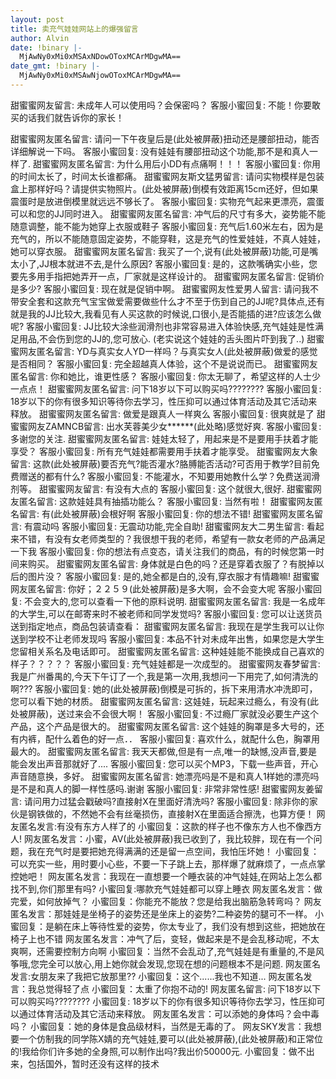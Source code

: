```yaml
---
layout: post
title: 卖充气娃娃网站上的爆强留言
author: Alvin
date: !binary |-
  MjAwNy0xMi0xMSAxNDowOToxMCArMDgwMA==
date_gmt: !binary |-
  MjAwNy0xMi0xMSAwNjowOToxMCArMDgwMA==
---
```

甜蜜蜜网友留言: 未成年人可以使用吗？会保密吗？
客服小蜜回复: 不能！你要敢买的话我们就告诉你的家长！
 
甜蜜蜜网友匿名留言: 请问一下午夜皇后是(此处被屏蔽)扭动还是腰部扭动，能否详细解说一下吗。 客服小蜜回复: 没有娃娃有腰部扭动这个功能,那不是和真人一样了.
甜蜜蜜网友匿名留言: 为什么用后小DD有点痛啊！！！
客服小蜜回复: 你用的时间太长了，时间太长谁都痛。
甜蜜蜜网友斯文猛男留言: 请问实物模样是包装盒上那样好吗？请提供实物照片。(此处被屏蔽)倒模有效距离15cm还好，但如果震蛋时是放进倒模里就远远不够长了。
客服小蜜回复: 实物充气起来更漂亮，震蛋可以和您的JJ同时进入。
甜蜜蜜网友匿名留言: 冲气后的尺寸有多大，姿势能不能随意调整，能不能为她穿上衣服或鞋子
客服小蜜回复: 充气后1.60米左右，因为是充气的，所以不能随意固定姿势，不能穿鞋，这是充气的性爱娃娃，不真人娃娃，她可以穿衣服。
甜蜜蜜网友匿名留言: 我买了一个,说有(此处被屏蔽)功能,可是嘴太小了,JJ根本就进不去,是什么原因?
客服小蜜回复: 是的，这款嘴确实小些，您要先多用手指把她弄开一点，厂家就是这样设计的。
甜蜜蜜网友匿名留言: 促销价是多少?
客服小蜜回复: 现在就是促销中啊。
甜蜜蜜网友性爱男人留言: 请问我不带安全套和这款充气宝宝做爱需要做些什么才不至于伤到自己的JJ呢?具体点,还有就是我的JJ比较大,我看见有人买这款的时候说,口很小,是否能插的进?应该怎么做呢?
客服小蜜回复: JJ比较大涂些润滑剂也非常容易进入体验快感,充气娃娃是性满足用品,不会伤到您的JJ的,您可放心.
(老实说这个娃娃的舌头图片吓到我了..)
甜蜜蜜网友匿名留言: YD与真实女人YD一样吗？与真实女人(此处被屏蔽)做爱的感觉是否相同？
客服小蜜回复: 完全超越真人体验，这个不是说说而已。
甜蜜蜜网友匿名留言: 你和她比，谁更性感？
客服小蜜回复: 你太无聊了，希望这样的人士少一点点！
甜蜜蜜网友匿名留言: 问下18岁以下可以购买吗????????
客服小蜜回复: 18岁以下的你有很多知识等待你去学习，性压抑可以通过体育活动及其它活动来释放。
甜蜜蜜网友匿名留言: 做爱是跟真人一样爽么
客服小蜜回复: 很爽就是了
甜蜜蜜网友ZAMNCB留言: 出水芙蓉美少女******(此处略)感觉好爽.
客服小蜜回复: 多谢您的关注.
甜蜜蜜网友匿名留言: 娃娃太轻了，用起来是不是要用手扶着才能享受？
客服小蜜回复: 所有充气娃娃都需要用手扶着才能享受。
甜蜜蜜网友大象留言: 这款(此处被屏蔽)要否充气?能否灌水?胳膊能否活动?可否用于教学?目前免费赠送的都有什么?
客服小蜜回复: 不能灌水，不知要用她教什么学？免费送润滑剂等。
甜蜜蜜网友留言: 有没有大点的
客服小蜜回复: 这个就很大,很好.
甜蜜蜜网友匿名留言: 这款娃娃具有抽插功能么？
客服小蜜回复: 当然有啦！
甜蜜蜜网友匿名留言: 有(此处被屏蔽)会根好啊
客服小蜜回复: 你的想法不错!
甜蜜蜜网友匿名留言: 有震动吗
客服小蜜回复: 无震动功能,完全自助!
甜蜜蜜网友大二男生留言: 看起来不错，有没有女老师类型的？我很想干我的老师，希望有一款女老师的产品满足一下我
客服小蜜回复: 你的想法有点变态，请关注我们的商品，有的时候您第一时间来购买。
甜蜜蜜网友匿名留言: 身体就是白色的吗？还是穿着衣服了？有脱掉以后的图片没？
客服小蜜回复: 是的,她全都是白的,没有,穿衣服才有情趣嘛!
甜蜜蜜网友匿名留言: 你好；２２５９(此处被屏蔽)是多大啊，会不会变大呢
客服小蜜回复: 不会变大的,您可以查看一下他的原料说明.
甜蜜蜜网友匿名留言: 我是一名成年的大学生,可以在邮寄来时不被老师和同学发觉吗?
客服小蜜回复: 您可以让送货员送到指定地点，商品包装请查看：
甜蜜蜜网友匿名留言: 我现在是学生我可以让你送到学校不让老师发现吗
客服小蜜回复: 本品不针对未成年出售，如果您是大学生您留相关系名及电话即可。
甜蜜蜜网友匿名留言: 这种娃娃能不能换成自己喜欢的样子？？？？？
客服小蜜回复: 充气娃娃都是一次成型的。
甜蜜蜜网友春梦留言: 我是广州番禺的,今天下午订了一个,我是第一次用,我想问一下用完了,如何清洗的啊???
客服小蜜回复: 她的(此处被屏蔽)倒模是可拆的，拆下来用清水冲洗即可，您可以看下她的材质。
甜蜜蜜网友匿名留言: 这娃娃，玩起来过瘾么，有没有(此处被屏蔽)，送过来会不会很大啊！
客服小蜜回复: 不过瘾厂家就没必要生产这个产品，这个产品是很大的。
甜蜜蜜网友匿名留言: 这个娃娃的胸罩是多大号的，还有内裤，配什么着色的好一点．．
客服小蜜回复: 喜欢什么，就配什么色，胸罩用最大的。
甜蜜蜜网友匿名留言: 我天天都做,但是有一点,唯一的缺憾,没声音,要是能会发出声音那就好了....
客服小蜜回复: 您可以买个MP3，下载一些声音，开心声音随意换，多好。
甜蜜蜜网友匿名留言: 她漂亮吗是不是和真人1样她的漂亮吗是不是和真人的脚一样性感吗.谢谢
客服小蜜回复: 非常非常性感!
甜蜜蜜网友姜留言: 请问用力过猛会戳破吗?直接射X在里面好清洗吗?
客服小蜜回复: 除非你的家伙是钢铁做的，不然她不会有丝毫损伤，直接射X在里面适合擦洗，也算方便！
网友匿名发言:有没有东方人样了的
小蜜回复：这款的样子也不像东方人也不像西方人!
网友匿名发言：小蜜，AV(此处被屏蔽)我已收到了，我比较胖，现在有一个问题，我在充气时是要把她充得满满的还是留一点空间，我怕压坏她！
小蜜回复：可以充实一些，用时要小心些，不要一下子跳上去，那样爆了就麻烦了，一点点掌控她吧！
网友匿名发言：我现在一直想要一个睡衣装的冲气娃娃,在网站上怎么都找不到,你们那里有吗?
小蜜回复:哪款充气娃娃都可以穿上睡衣
网友匿名发言：做完爱，如何放掉气？
小蜜回复：你能充不能放？您是给我出脑筋急转弯吗？
网友匿名发言：那娃娃是坐椅子的姿势还是坐床上的姿势?二种姿势的腿可不一样。
小蜜回复：是躺在床上等待性爱的姿势，你太专业了，我们没有想到这些，把她放在椅子上也不错
网友匿名发言：冲气了后，变轻，做起来是不是会乱移动呢，不太爽啊，还需要控制方向啊
小蜜回复：当然不会乱动了,充气娃娃是有重量的,不是风筝哦,您完全可以放心,用上她你就会发现,您现在想的问题根本不是问题.
网友匿名发言:女朋友来了我把它放那里??
小蜜回复：这个......我也不知道...
网友匿名发言：我总觉得轻了点
小蜜回复：太重了你抱不动的!
网友匿名留言: 问下18岁以下可以购买吗????????
小蜜回复: 18岁以下的你有很多知识等待你去学习，性压抑可以通过体育活动及其它活动来释放。
网友匿名发言：可以添她的身体吗？会中毒吗？
小蜜回复：她的身体是食品级材料，当然是无毒的了。
网友SKY发言：我想要一个仿制我的同学陈X婧的充气娃娃,要可以(此处被屏蔽),(此处被屏蔽)和正常位的!我给你们许多她的全身照,可以制作出吗?我出价50000元.
小蜜回复：做不出来，包括国外，暂时还没有这样的技术
